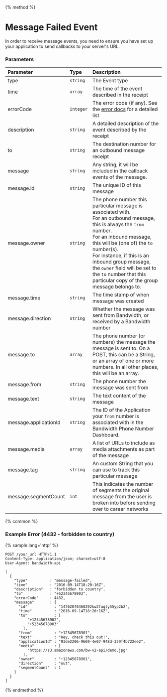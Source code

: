 {% method %}
# Message Failed Event
In order to receive message events, you need to ensure you have set up your application to send callbacks to your server's URL.

### Parameters
| Parameter             | Type      | Description                                                                                                                                                                                                                                                                                                                                                         |
|:----------------------|:----------|:--------------------------------------------------------------------------------------------------------------------------------------------------------------------------------------------------------------------------------------------------------------------------------------------------------------------------------------------------------------------|
| type                  | `string`  | The Event type                                                                                                                                                                                                                                                                                                                                                      |
| time                  | `array`   | The time of the event described in the receipt                                                                                                                                                                                                                                                                                                                      |
| errorCode             | `integer` | The error code (if any). See the [error docs](../codes.md) for a detailed list                                                                                                                                                                                                                                                                                      |
| description           | `string`  | A detailed description of the event described by the receipt                                                                                                                                                                                                                                                                                                        |
| to                    | `string`   | The destination number for an outbound message receipt                                                                                                                                                                                                                                                                                                        |
| message               | `string`  | Any string, it will be included in the callback events of the message.                                                                                                                                                                                                                                                                                              |
| message.id            | `string`  | The unique ID of this message                                                                                                                                                                                                                                                                                                                                       |
| message.owner         | `string`  | The phone number this particular message is associated with.<br> For an outbound message, this is always the `from` number.<br> For an inbound message, this will be (one of) the `to` number(s).<br>For instance, if this is an inbound group message, the `owner` field will be set to the `to` number that this particular copy of the group message belongs to. |
| message.time          | `string`  | The time stamp of when message was created                                                                                                                                                                                                                                                                                                                          |
| message.direction     | `string`  | Whether the message was sent from Bandwidth, or received by a Bandwidth number                                                                                                                                                                                                                                                                                      |
| message.to            | `array`   | The phone number (or numbers) the message the message is sent to. On a POST, this can be a String, or an array of one or more numbers. In all other places, this will be an array.                                                                                                                                                                                  |
| message.from          | `string`  | The phone number the message was sent from                                                                                                                                                                                                                                                                                                                          |
| message.text          | `string`  | The text content of the message                                                                                                                                                                                                                                                                                                                                     |
| message.applicationId | `string`  | The ID of the Application your `from` number is associated with in the Bandwidth Phone Number Dashboard.                                                                                                                                                                                                                                                            |
| message.media         | `array`   | A list of URLs to include as media attachments as part of the message                                                                                                                                                                                                                                                                                               |
| message.tag           | `string`  | An custom String that you can use to track this particular message                                                                                                                                                                                                                                                                                                  |
| message.segmentCount  | `int`     | This indicates the number of segments the original message from the user is broken into before sending over to career networks                                                                                                                                                                                                                                      |

{% common %}
### Example Error (4432 - forbidden to country)

{% sample lang='http' %}

```http
POST /your_url HTTP/1.1
Content-Type: application/json; charset=utf-8
User-Agent: bandwidth-api

[
  {
    "type"          : "message-failed",
    "time"          : "2016-09-14T18:20:16Z",
    "description"   : "forbidden to country",
    "to"            : "+52345678903",
    "errorCode"     : 4432,
    "message"       : {
      "id"            : "14762070468292kw2fuqty55yp2b2",
      "time"          : "2016-09-14T18:20:16Z",
      "to"            : [
          "+12345678902",
          "+52345678903"
        ],
      "from"          : "+12345678901",
      "text"          : "Hey, check this out!",
      "applicationId" : "93de2206-9669-4e07-948d-329f4b722ee2",
      "media"         : [
          "https://s3.amazonaws.com/bw-v2-api/demo.jpg"
        ],
      "owner"         : "+12345678901",
      "direction"     : "out",
      "segmentCount"  : 1
    }
  }
]
```

{% endmethod %}
